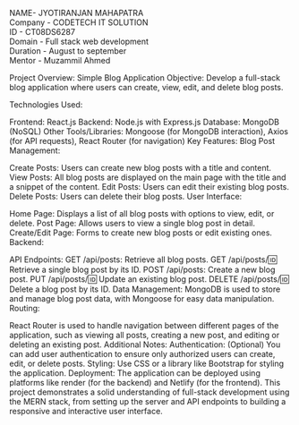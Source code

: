 NAME- JYOTIRANJAN MAHAPATRA <br>
Company - CODETECH IT SOLUTION <br>
ID - CT08DS6287 <br>
Domain - Full stack web development <br>
Duration - August to september <br>
Mentor - Muzammil Ahmed <br>


Project Overview: Simple Blog Application
Objective:
Develop a full-stack blog application where users can create, view, edit, and delete blog posts.

Technologies Used:

Frontend: React.js
Backend: Node.js with Express.js
Database: MongoDB (NoSQL)
Other Tools/Libraries: Mongoose (for MongoDB interaction), Axios (for API requests), React Router (for navigation)
Key Features:
Blog Post Management:

Create Posts: Users can create new blog posts with a title and content.
View Posts: All blog posts are displayed on the main page with the title and a snippet of the content.
Edit Posts: Users can edit their existing blog posts.
Delete Posts: Users can delete their blog posts.
User Interface:

Home Page: Displays a list of all blog posts with options to view, edit, or delete.
Post Page: Allows users to view a single blog post in detail.
Create/Edit Page: Forms to create new blog posts or edit existing ones.
Backend:

API Endpoints:
GET /api/posts: Retrieve all blog posts.
GET /api/posts/:id: Retrieve a single blog post by its ID.
POST /api/posts: Create a new blog post.
PUT /api/posts/:id: Update an existing blog post.
DELETE /api/posts/:id: Delete a blog post by its ID.
Data Management: MongoDB is used to store and manage blog post data, with Mongoose for easy data manipulation.
Routing:

React Router is used to handle navigation between different pages of the application, such as viewing all posts, creating a new post, and editing or deleting an existing post.
Additional Notes:
Authentication: (Optional) You can add user authentication to ensure only authorized users can create, edit, or delete posts.
Styling: Use CSS or a library like Bootstrap for styling the application.
Deployment: The application can be deployed using platforms like render (for the backend) and Netlify  (for the frontend).
This project demonstrates a solid understanding of full-stack development using the MERN stack, from setting up the server and API endpoints to building a responsive and interactive user interface.





